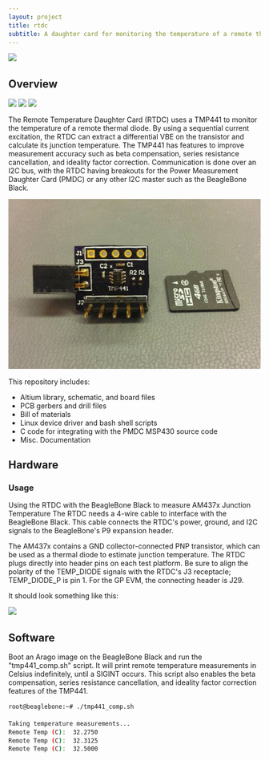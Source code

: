```yaml
---
layout: project
title: rtdc
subtitle: A daughter card for monitoring the temperature of a remote thermal diode.
---
```


<img src="http://niftyhedgehog.com/rtdc/images/rtdc-pcb-assembled.jpg">

## Overview
<img src="http://niftyhedgehog.com/rtdc/images/rtdc-oshpark-top.png">
<img src="http://niftyhedgehog.com/rtdc/images/rtdc-oshpark-bottom.png">
<img src="http://niftyhedgehog.com/rtdc/images/rtdc-3d-render.jpg" width="270">

The Remote Temperature Daughter Card (RTDC) uses a TMP441 to monitor the temperature of a remote thermal diode. By using a sequential current excitation, the RTDC can extract a differential VBE on the transistor and calculate its junction temperature. The TMP441 has features to improve measurement accuracy such as beta compensation, series resistance cancellation, and ideality factor correction. Communication is done over an I2C bus, with the RTDC having breakouts for the Power Measurement Daughter Card (PMDC) or any other I2C master such as the BeagleBone Black.

<img src="images/rtdc-pcb-assembled.jpg">

This repository includes:
- Altium library, schematic, and board files
- PCB gerbers and drill files
- Bill of materials
- Linux device driver and bash shell scripts
- C code for integrating with the PMDC MSP430 source code
- Misc. Documentation

## Hardware

### Usage
Using the RTDC with the BeagleBone Black to measure AM437x Junction Temperature 
The RTDC needs a 4-wire cable to interface with the BeagleBone Black. This cable connects the RTDC's power, ground, and I2C signals to the BeagleBone's P9 expansion header.

The AM437x contains a GND collector-connected PNP transistor, which can be used as a thermal diode to estimate junction temperature. The RTDC plugs directly into header pins on each test platform. Be sure to align the polarity of the TEMP_DIODE signals with the RTDC's J3 receptacle; TEMP_DIODE_P is pin 1. For the GP EVM, the connecting header is J29.

It should look something like this:

<img src="http://niftyhedgehog.com/rtdc/images/rtdc-am437x-gp-evm.jpg">

## Software
Boot an Arago image on the BeagleBone Black and run the "tmp441_comp.sh" script. It will print remote temperature measurements in Celsius indefinitely, until a SIGINT occurs. This script also enables the beta compensation, series resistance cancellation, and ideality factor correction features of the TMP441.

```bash
root@beaglebone:~# ./tmp441_comp.sh

Taking temperature measurements...
Remote Temp (C):  32.2750
Remote Temp (C):  32.3125
Remote Temp (C):  32.5000
```
